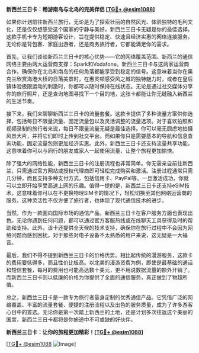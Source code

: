 **新西兰三日卡：畅游南岛与北岛的完美伴侣 [[TG💪+ @esim1088](https://t.me/s/esim1088)]**

如果你计划前往新西兰旅行，无论是为了探索壮丽的自然风光、体验独特的毛利文化，还是仅仅想感受这个国家的宁静与美好，新西兰三日卡无疑是你的最佳选择。这款手机卡专为短期游客设计，旨在提供稳定、快速且经济实惠的网络连接服务。无论你是背包客、家庭出游者，还是商务旅行者，它都能满足你的需求。

首先，让我们谈谈新西兰三日卡的核心优势——它的网络覆盖范围。新西兰的通信网络主要由两大运营商支撑：Spark和Vodafone。新西兰三日卡与这两家运营商合作，确保你在北岛和南岛的任何角落都能享受到稳定的信号。这意味着当你在奥克兰欣赏海港大桥的日落美景时，在惠灵顿感受风之城的独特魅力时，或者在皇后镇体验极限运动的刺激时，你都可以随时保持在线状态。无论是通过社交媒体分享你的旅行照片，还是查询地图寻找下一个目的地，这张卡都能让你无缝融入新西兰的生活节奏。

接下来，我们来聊聊新西兰三日卡的流量套餐。这款卡提供了多种流量方案供你选择，包括每日不限量流量、固定流量包以及灵活调整的流量选项。对于喜欢拍照和视频录制的旅行者来说，每日不限量流量无疑是最佳选择。你可以毫无顾虑地拍摄风景大片，并将它们即时上传到社交平台。而如果你只是需要基本的导航和信息查询功能，固定流量包则更加经济实惠。此外，新西兰三日卡还支持流量共享功能，这意味着你可以与同行的朋友或家人一起使用流量，让整个旅程更加愉快。

除了强大的网络性能，新西兰三日卡的注册流程也非常简单。你无需亲自前往新西兰，只需通过官方网站或授权代理商即可轻松完成购买和激活。注册过程通常只需几分钟，而且支持多种支付方式，包括信用卡、PayPal等。一旦激活成功，你就可以立即开始享受高速上网的乐趣。值得一提的是，新西兰三日卡还支持eSIM技术，这意味着你可以在不更换物理SIM卡的情况下，轻松切换至其他网络运营商的服务。这种灵活性不仅方便了旅行者，也体现了现代通信技术的进步。

当然，作为一款面向国际市场的通信产品，新西兰三日卡在客户服务方面也表现出色。无论你遇到任何问题，都可以通过官方客服热线或在线聊天工具获得及时的帮助和支持。此外，该卡还提供全天候的技术支持，确保你在旅行过程中不会因为网络问题而感到困扰。对于那些对电子设备不太熟悉的用户来说，这无疑是一大福音。

最后，我们不得不提到新西兰三日卡的价格优势。相比起传统的漫游服务，这款卡的费用要低得多，而且性价比极高。以北美的漫游资费为例，即使是最基础的通话和短信套餐，每月的费用也可能高达数十美元，更不用说数据流量的额外开销了。而新西兰三日卡则以低廉的价格为你提供了全面的通信服务，真正做到了物超所值。

总之，新西兰三日卡是一款专为旅行者量身定制的优秀通信产品。它凭借广泛的网络覆盖、丰富的流量套餐、便捷的注册流程以及出色的服务质量，成为了许多游客心目中的首选。无论你是第一次踏上新西兰的土地，还是计划多次往返这个美丽的国度，新西兰三日卡都将是你旅途中不可或缺的好伙伴。

**新西兰三日卡：让你的旅程更加精彩！[[TG💪+ @esim1088](https://t.me/s/esim1088)]**

[[TG💪+ @esim1088](https://t.me/s/esim1088) ![Image](https://i.postimg.cc/4NQfJmqS/Snipaste-2025-05-13-00-14-12.png)]